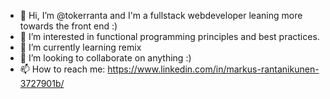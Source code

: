 - 👋 Hi, I’m @tokerranta and I'm a fullstack webdeveloper leaning more towards the front end :)
- 👀 I’m interested in functional programming principles and best practices.
- 🌱 I’m currently learning remix
- 💞️ I’m looking to collaborate on anything :)
- 📫 How to reach me: https://www.linkedin.com/in/markus-rantanikunen-3727901b/

<!---
tokerranta/tokerranta is a ✨ special ✨ repository because its `README.md` (this file) appears on your GitHub profile.
You can click the Preview link to take a look at your changes.
--->
